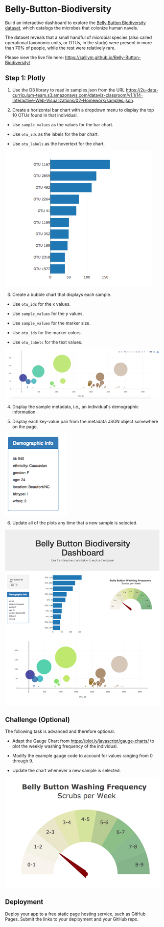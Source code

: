 # Belly-Button-Biodiversity

Build an interactive dashboard to explore the [Belly Button Biodiversity dataset](http://robdunnlab.com/projects/belly-button-biodiversity/), which catalogs the microbes that colonize human navels.

The dataset reveals that a small handful of microbial species (also called operational taxonomic units, or OTUs, in the study) were present in more than 70% of people, while the rest were relatively rare.

Please view the live file here: https://salllym.github.io/Belly-Button-Biodiversity/


## Step 1: Plotly

1. Use the D3 library to read in samples.json from the URL https://2u-data-curriculum-team.s3.amazonaws.com/dataviz-classroom/v1.1/14-Interactive-Web-Visualizations/02-Homework/samples.json.

2. Create a horizontal bar chart with a dropdown menu to display the top 10 OTUs found in that individual.

  * Use `sample_values` as the values for the bar chart.

  * Use `otu_ids` as the labels for the bar chart.

  * Use `otu_labels` as the hovertext for the chart.
    
![bar Chart](Images/hw01.png)

3. Create a bubble chart that displays each sample.

  * Use `otu_ids` for the x values.

  * Use `sample_values` for the y values.

  * Use `sample_values` for the marker size.

  * Use `otu_ids` for the marker colors.

  * Use `otu_labels` for the text values.

![Bubble Chart](Images/bubble_chart.png)

4. Display the sample metadata, i.e., an individual's demographic information.

5. Display each key-value pair from the metadata JSON object somewhere on the page.

![hw](Images/hw03.png)

6. Update all of the plots any time that a new sample is selected.

![hw](Images/hw02.png)

## Challenge (Optional)

The following task is advanced and therefore optional.

* Adapt the Gauge Chart from <https://plot.ly/javascript/gauge-charts/> to plot the weekly washing frequency of the individual.

* Modify the example gauge code to account for values ranging from 0 through 9.

* Update the chart whenever a new sample is selected.

![Weekly Washing Frequency Gauge](Images/gauge.png)

## Deployment

Deploy your app to a free static page hosting service, such as GitHub Pages. Submit the links to your deployment and your GitHub repo.

